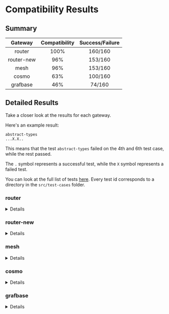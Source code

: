 
# Compatibility Results

## Summary

|  Gateway   | Compatibility | Success/Failure |
| :--------: | :-----------: | :-------------: |
| router | 100% | 160/160 |
| router-new | 96% | 153/160 |
| mesh | 96% | 153/160 |
| cosmo | 63% | 100/160 |
| grafbase | 46% | 74/160 |


## Detailed Results

Take a closer look at the results for each gateway.

Here's an example result:

```
abstract-types
...X.X..
```

This means that the test `abstract-types` failed on the 4th and 6th test case, while the rest passed.

The `.` symbol represents a successful test, while the `X` symbol represents a failed test.

You can look at the full list of tests [here](../src/test-cases/). Every test id corresponds to a directory in the `src/test-cases` folder.

### router

<details>
<pre>
abstract-types
.................
child-type-mismatch
....
circular-reference-interface
..
complex-entity-call
.
corrupted-supergraph-node-id
..........
enum-intersection
.....
fed1-external-extends
..
fed1-external-extends-resolvable
.
fed1-external-extension
..
fed2-external-extends
..
fed2-external-extension
..
include-skip
....
input-object-intersection
...
interface-object-with-requires
.......
mutations
...
mysterious-external
..
nested-provides
..
non-resolvable-interface-object
.......
override-type-interface
....
override-with-requires
....
parent-entity-call
.
parent-entity-call-complex
.
provides-on-interface
..
provides-on-union
..
requires-interface
.....
requires-requires
...
requires-with-fragments
......
shared-root
..
simple-entity-call
.
simple-inaccessible
....
simple-interface-object
.............
simple-override
..
simple-requires-provides
...........
typename
......
unavailable-override
..
union-interface-distributed
.......
union-intersection
........
</pre>
</details>


### router-new

<details>
<pre>
abstract-types
..............X..
child-type-mismatch
....
circular-reference-interface
..
complex-entity-call
.
corrupted-supergraph-node-id
..........
enum-intersection
.....
fed1-external-extends
..
fed1-external-extends-resolvable
.
fed1-external-extension
..
fed2-external-extends
..
fed2-external-extension
..
include-skip
....
input-object-intersection
...
interface-object-with-requires
.......
mutations
..X
mysterious-external
..
nested-provides
..
non-resolvable-interface-object
.......
override-type-interface
....
override-with-requires
....
parent-entity-call
.
parent-entity-call-complex
.
provides-on-interface
..
provides-on-union
..
requires-interface
.....
requires-requires
...
requires-with-fragments
......
shared-root
..
simple-entity-call
.
simple-inaccessible
....
simple-interface-object
.X..XXX.X....
simple-override
..
simple-requires-provides
...........
typename
......
unavailable-override
..
union-interface-distributed
.......
union-intersection
........
</pre>
</details>


### mesh

<details>
<pre>
abstract-types
.................
child-type-mismatch
....
circular-reference-interface
..
complex-entity-call
.
corrupted-supergraph-node-id
X....X....
enum-intersection
..X..
fed1-external-extends
..
fed1-external-extends-resolvable
.
fed1-external-extension
..
fed2-external-extends
..
fed2-external-extension
..
include-skip
....
input-object-intersection
...
interface-object-with-requires
.......
mutations
...
mysterious-external
..
nested-provides
..
non-resolvable-interface-object
.X.....
override-type-interface
....
override-with-requires
....
parent-entity-call
.
parent-entity-call-complex
.
provides-on-interface
..
provides-on-union
..
requires-interface
.....
requires-requires
...
requires-with-fragments
X...X.
shared-root
..
simple-entity-call
.
simple-inaccessible
...X
simple-interface-object
.............
simple-override
..
simple-requires-provides
...........
typename
......
unavailable-override
..
union-interface-distributed
.......
union-intersection
........
</pre>
</details>


### cosmo

<details>
<pre>
abstract-types
XXXXXXXXXXXXXXXXX
child-type-mismatch
XXX.
circular-reference-interface
..
complex-entity-call
X
corrupted-supergraph-node-id
.XXXX.XXXX
enum-intersection
..X..
fed1-external-extends
..
fed1-external-extends-resolvable
.
fed1-external-extension
..
fed2-external-extends
..
fed2-external-extension
..
include-skip
....
input-object-intersection
...
interface-object-with-requires
XX..XXX
mutations
..X
mysterious-external
..
nested-provides
XX
non-resolvable-interface-object
.......
override-type-interface
.X..
override-with-requires
....
parent-entity-call
X
parent-entity-call-complex
X
provides-on-interface
..
provides-on-union
..
requires-interface
..X..
requires-requires
...
requires-with-fragments
XXXXXX
shared-root
.X
simple-entity-call
.
simple-inaccessible
...X
simple-interface-object
........X....
simple-override
..
simple-requires-provides
...........
typename
......
unavailable-override
..
union-interface-distributed
X......
union-intersection
XXXXXXXX
</pre>
</details>


### grafbase

<details>
<pre>
abstract-types
..X..XXXXXXXXXXXX
child-type-mismatch
XXX.
circular-reference-interface
..
complex-entity-call
X
corrupted-supergraph-node-id
XXXXX.....
enum-intersection
..X..
fed1-external-extends
..
fed1-external-extends-resolvable
X
fed1-external-extension
..
fed2-external-extends
..
fed2-external-extension
..
include-skip
XXXX
input-object-intersection
...
interface-object-with-requires
..X.XXX
mutations
...
mysterious-external
..
nested-provides
XX
non-resolvable-interface-object
X.X...X
override-type-interface
XX..
override-with-requires
.XXX
parent-entity-call
X
parent-entity-call-complex
X
provides-on-interface
XX
provides-on-union
..
requires-interface
XXXXX
requires-requires
XXX
requires-with-fragments
XXXXXX
shared-root
XX
simple-entity-call
.
simple-inaccessible
..XX
simple-interface-object
..X.XXX.XXXXX
simple-override
X.
simple-requires-provides
..........X
typename
......
unavailable-override
X.
union-interface-distributed
XX.....
union-intersection
XXXXXXXX
</pre>
</details>


